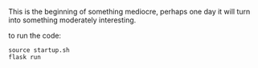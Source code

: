 This is the beginning of something mediocre, perhaps one day it will turn into something moderately interesting.


to run the code:
``` 
source startup.sh
flask run
```
